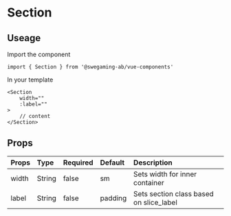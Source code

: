# Section

## Useage
Import the component
```
import { Section } from '@swegaming-ab/vue-components'
```

In your template
```
<Section
    width=""
    :label=""
>
    // content
</Section>
```

## Props
| Props            | Type     | Required   | Default   | Description                                   |
|:-----------------|:---------|:-----------|:----------|:----------------------------------------------|
| width            | String   | false      | sm        | Sets width for inner container                |
| label            | String   | false      | padding   | Sets section class based on slice_label       |
